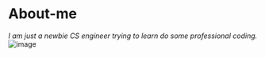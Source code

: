 # About-me
*I am just a newbie CS engineer trying to learn do some professional coding.*
![image](https://user-images.githubusercontent.com/63113499/115137348-4244f300-a043-11eb-8620-7fb52e5b238e.png)
